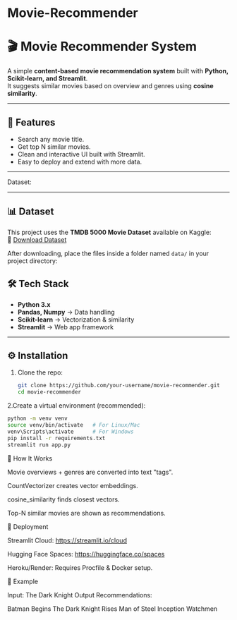 # Movie-Recommender
# 🎬 Movie Recommender System

A simple **content-based movie recommendation system** built with **Python, Scikit-learn, and Streamlit**.  
It suggests similar movies based on overview and genres using **cosine similarity**.

---

## 🚀 Features
- Search any movie title.
- Get top N similar movies.
- Clean and interactive UI built with Streamlit.
- Easy to deploy and extend with more data.

---
 Dataset:
 
---

## 📊 Dataset

This project uses the **TMDB 5000 Movie Dataset** available on Kaggle:  
🔗 [Download Dataset](https://www.kaggle.com/datasets/tmdb/tmdb-movie-metadata)

After downloading, place the files inside a folder named `data/` in your project directory:


## 🛠️ Tech Stack
- **Python 3.x**
- **Pandas, Numpy** → Data handling
- **Scikit-learn** → Vectorization & similarity
- **Streamlit** → Web app framework

---

## ⚙️ Installation

1. Clone the repo:
   ```bash
   git clone https://github.com/your-username/movie-recommender.git
   cd movie-recommender

2.Create a virtual environment (recommended):
  ```bash
  python -m venv venv
  source venv/bin/activate   # For Linux/Mac
  venv\Scripts\activate      # For Windows
  pip install -r requirements.txt
  streamlit run app.py
```

🧠 How It Works

Movie overviews + genres are converted into text "tags".

CountVectorizer creates vector embeddings.

cosine_similarity finds closest vectors.

Top-N similar movies are shown as recommendations.


🚀 Deployment

Streamlit Cloud: https://streamlit.io/cloud

Hugging Face Spaces: https://huggingface.co/spaces

Heroku/Render: Requires Procfile & Docker setup.


📌 Example

Input: The Dark Knight
Output Recommendations:

Batman Begins
The Dark Knight Rises
Man of Steel
Inception
Watchmen



